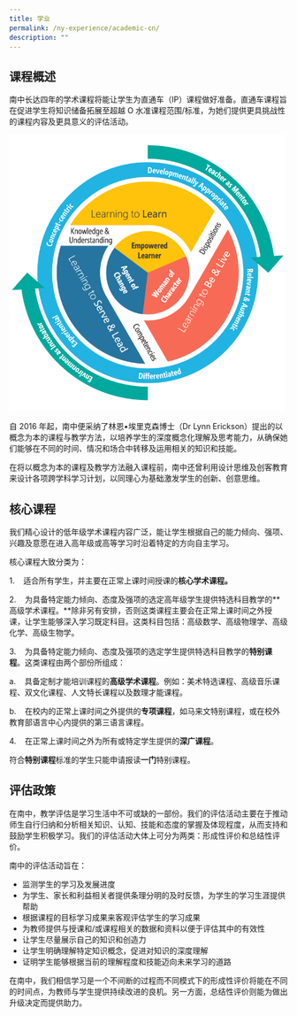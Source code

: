 ```yaml
---
title: 学业
permalink: /ny-experience/academic-cn/
description: ""
---
```

## 课程概述

南中长达四年的学术课程将能让学生为直通车（IP）课程做好准备。直通车课程旨在促进学生将知识储备拓展至超越 O 水准课程范围/标准，为她们提供更具挑战性的课程内容及更具意义的评估活动。

<img src="/images/nygh-curriculum-framework-stationary.png" style="width:500px">

自 2016 年起，南中便采纳了林恩•埃里克森博士（Dr Lynn Erickson）提出的以概念为本的课程与教学方法，以培养学生的深度概念化理解及思考能力，从确保她们能够在不同的时间、情况和场合中转移及运用相关的知识和技能。

在将以概念为本的课程及教学方法融入课程前，南中还曾利用设计思维及创客教育来设计各项跨学科学习计划，以同理心为基础激发学生的创新、创意思维。

## 核心课程

我们精心设计的低年级学术课程内容广泛，能让学生根据自己的能力倾向、强项、兴趣及意愿在进入高年级或高等学习时沿着特定的方向自主学习。

核心课程大致分类为：

1.&nbsp;&nbsp;&nbsp; 适合所有学生，并主要在正常上课时间授课的**核心学术课程。**

2.&nbsp;&nbsp;&nbsp; 为具备特定能力倾向、态度及强项的选定高年级学生提供特选科目教学的**高级学术课程。**除非另有安排，否则这类课程主要会在正常上课时间之外授课，让学生能够深入学习既定科目。这类科目包括：高级数学、高级物理学、高级化学、高级生物学。

3.&nbsp;&nbsp;&nbsp; 为具备特定能力倾向、态度及强项的选定学生提供特选科目教学的**特别课程**。这类课程由两个部份所组成：

   a.&nbsp;&nbsp;&nbsp; 具备定制才能培训课程的**高级学术课程**。例如：美术特选课程、高级音乐课程、双文化课程、人文特长课程以及数理才能课程。

   b.&nbsp;&nbsp;&nbsp; 在校内的正常上课时间之外提供的**专项课程**，如马来文特别课程，或在校外教育部语言中心内提供的第三语言课程。

4.&nbsp;&nbsp;&nbsp; 在正常上课时间之外为所有或特定学生提供的**深广课程**。

符合**特别课程**标准的学生只能申请报读**一门**特别课程。

## 评估政策

在南中，教学评估是学习生活中不可或缺的一部份。我们的评估活动主要在于推动师生自行归纳和分析相关知识、认知、技能和态度的掌握及体现程度，从而支持和鼓励学生积极学习。我们的评估活动大体上可分为两类：形成性评价和总结性评价。

南中的评估活动旨在：

*   监测学生的学习及发展进度
*   为学生、家长和利益相关者提供条理分明的及时反馈，为学生的学习生涯提供帮助
*   根据课程的目标学习成果来客观评估学生的学习成果
*   为教师提供与授课和/或课程相关的数据和资料以便于评估其中的有效性
*   让学生尽量展示自己的知识和创造力
*   让学生明确理解特定知识概念，促进对知识的深度理解
*   证明学生能够根据当前的理解程度和技能迈向未来学习的道路

在南中，我们相信学习是一个不间断的过程而不同模式下的形成性评价将能在不同的时间点，为教师与学生提供持续改进的良机。另一方面，总结性评价则能为做出升级决定而提供助力。
